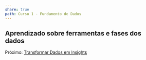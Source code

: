 ```yaml
---
share: true
path: Curso 1 - Fundamento de Dados
---
```

## Aprendizado sobre ferramentas e fases dos dados


Próximo: [Transformar Dados em Insights](./Transformar%20Dados%20em%20Insights.md)